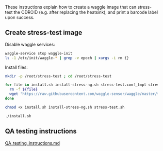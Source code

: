 
These instructions explain how to create a waggle image that can stress-test the ODROID (e.g. after replacing the heatsink), and print a barcode label upon success.

## Create stress-test image 


Disable waggle services:
```bash
waggle-service stop waggle-init
ls -1 /etc/init/waggle-* | grep -v epoch | xargs -i rm {}
```



Install files:

```bash
mkdir -p /root/stress-test ; cd /root/stress-test

for file in install.sh install-stress-ng.sh stress-test.conf_tmpl stress-test.sh print_status.sh_tmpl ; do
  rm -f ${file}
  wget "https://raw.githubusercontent.com/waggle-sensor/waggle/master/testing/odroid/${file}"
done

chmod +x install.sh install-stress-ng.sh stress-test.sh

./install.sh

```

## QA testing instructions

[QA_testing_instructions.md](./QA_testing_instructions.md)
